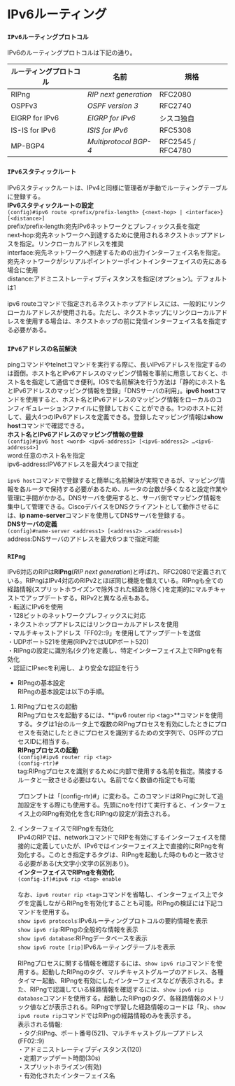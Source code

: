 # IPv6ルーティング

### `IPv6ルーティングプロトコル`
IPv6のルーティングプロトコルは下記の通り。

|ルーティングプロトコル|名前                  |規格              |
|-------------------|---------------------|-----------------|
|RIPng              |*RIP next generation*|RFC2080          |
|OSPFv3             |*OSPF version 3*     |RFC2740          |
|EIGRP for IPv6     |*EIGRP for IPv6*     |シスコ独自         |
|IS-IS for IPv6     |*ISIS for IPv6*      |RFC5308          |
|MP-BGP4            |*Multiprotocol BGP-4*|RFC2545 / RFC4780|

### `IPv6スタティックルート`
IPv6スタティックルートは、IPv4と同様に管理者が手動でルーティングテーブルに登録する。  
**IPv6スタティックルートの設定**  
`(config)#ipv6 route <prefix/prefix-length> {<next-hop> | <interface>} [<distance>]`  
prefix/prefix-length:宛先IPv6ネットワークとプレフィックス長を指定  
next-hop:宛先ネットワークへ到達するために使用されるネクストホップアドレスを指定。リンクローカルアドレスを推奨  
interface:宛先ネットワークへ到達するための出力インターフェイス名を指定。宛先ネットワークがシリアルポイントツーポイントインターフェイスの先にある場合に使用  
distance:アドミニストレーティブディスタンスを指定(オプション)。デフォルトは1</br></br>
ipv6 routeコマンドで指定されるネクストホップアドレスには、一般的にリンクローカルアドレスが使用される。ただし、ネクストホップにリンクローカルアドレスを使用する場合は、ネクストホップの前に発信インターフェイス名を指定する必要がある。

### `IPv6アドレスの名前解決`
pingコマンドやtelnetコマンドを実行する際に、長いIPv6アドレスを指定するのは面倒。ホスト名とIPv6アドレスのマッピング情報を事前に用意しておくと、ホスト名を指定して通信でき便利。IOSで名前解決を行う方法は「静的にホスト名とIPv6アドレスのマッピング情報を登録」「DNSサーバの利用」。**ipv6 host**コマンドを使用すると、ホスト名とIPv6アドレスのマッピング情報をローカルのコンフィギュレーションファイルに登録しておくことができる。1つのホストに対して、最大4つのIPv6アドレスを定義できる。登録したマッピング情報は**show host**コマンドで確認できる。  
**ホスト名とIPv6アドレスのマッピング情報の登録**  
`(config)#ipv6 host <word> <ipv6-address1> [<ipv6-address2> …<ipv6-address4>]`  
word:任意のホスト名を指定  
ipv6-address:IPV6アドレスを最大4つまで指定</br></br>
`ipv6 host`コマンドで登録すると簡単に名前解決が実現できるが、マッピング情報を各ルータで保持する必要があるため、ルータの台数が多くなると設定作業や管理に手間がかかる。DNSサーバを使用すると、サーバ側でマッピング情報を集中して管理できる。CiscoデバイスをDNSクライアントとして動作させるには、**ip name-server**コマンドを使用してDNSサーバを登録する。  
**DNSサーバの定義**  
`(config)#name-server <address1> [<address2> …<address4>]`  
address:DNSサーバのアドレスを最大6つまで指定可能

### `RIPng`
IPv6対応のRIPは**RIPng**(*RIP next generation*)と呼ばれ、RFC2080で定義されている。RIPngはIPv4対応のRIPv2とほぼ同じ機能を備えている。RIPngも全ての経路情報(スプリットホライズンで除外された経路を除く)を定期的にマルチキャストでアップデートする。RIPv2と異なる点もある。  
・転送にIPv6を使用  
・128ビットのネットワークプレフィックスに対応  
・ネクストホップアドレスにはリンクローカルアドレスを使用  
・マルチキャストアドレス「FF02::9」を使用してアップデートを送信  
・UDPポート521を使用(RIPv2ではUDPポート520)  
・RIPngの設定に識別名(タグ)を定義し、特定インターフェイス上でRIPngを有効化  
・認証にIPsecを利用し、より安全な認証を行う

- RIPngの基本設定  
RIPngの基本設定は以下の手順。

1. RIPngプロセスの起動  
RIPngプロセスを起動するには、**ipv6 router rip \<tag>**コマンドを使用する。タグは1台のルータ上で複数のRIPngプロセスを有効にしたときにプロセスを有効にしたときにプロセスを識別するための文字列で、OSPFのプロセスIDに相当する。  
**RIPngプロセスの起動**  
`(config)#ipv6 router rip <tag>`  
`(config-rtr)#`  
tag:RIPngプロセスを識別するために内部で使用する名前を指定。隣接するルータと一致させる必要はない。名前でなく数値の指定でも可能</br></br>
プロンプトは「(config-rtr)#」に変わる。このコマンドはRIPngに対して追加設定をする際にも使用する。先頭にnoを付けて実行すると、インターフェイス上のRIPng有効化を含むRIPngの設定が消去される。

2. インターフェイスでRIPngを有効化  
IPv4のRIPでは、networkコマンドでRIPを有効にするインターフェイスを間接的に定義していたが、IPv6ではインターフェイス上で直接的にRIPngを有効化する。このとき指定するタグは、RIPngを起動した時のものと一致させる必要がある(大文字小文字の区別あり)。  
**インターフェイスでRIPngを有効化**  
`(config-if)#ipv6 rip <tag> enable`</br></br>
なお、`ipv6 router rip <tag>`コマンドを省略し、インターフェイス上でタグを定義しながらRIPngを有効化することも可能。RIPngの検証には下記コマンドを使用する。  
`show ipv6 protocols`:IPv6ルーティングプロトコルの要約情報を表示  
`show ipv6 rip`:RIPngの全般的な情報を表示  
`show ipv6 database`:RIPngデータベースを表示  
`show ipv6 route [rip]`IPv6ルーティングテーブルを表示</br></br>
RIPngプロセスに関する情報を確認するには、`show ipv6 rip`コマンドを使用する。起動したRIPngのタグ、マルチキャストグループのアドレス、各種タイマー起動、RIPngを有効にしたインターフェイスなどが表示される。また、RIPngで認識している経路情報を確認するには、`show ipv6 rip database`コマンドを使用する。起動したRIPngのタグ、各経路情報のメトリック値などが表示される。RIPngで学習した経路情報のコードは「R」、`show ipv6 route rip`コマンドではRIPngの経路情報のみを表示する。  
表示される情報:  
・タグ:RIPng、ポート番号(521)、マルチキャストグループアドレス(FF02::9)  
・アドミニストレーティブディスタンス(120)  
・定期アップデート時間(30s)  
・スプリットホライズン(有効)  
・有効化されたインターフェイス名
